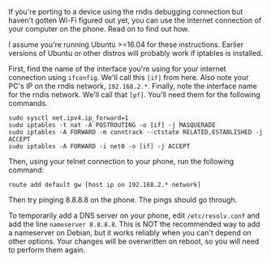 If you're porting to a device using the rndis debugging connection but haven't gotten Wi-Fi figured out yet, you can use the Internet connection of your computer on the phone. Read on to find out how.

I assume you're running Ubuntu >=16.04 for these instructions. Earlier versions of Ubuntu or other distros will probably work if iptables is installed.

First, find the name of the interface you're using for your internet connection using `ifconfig`. We'll call this `[if]` from here. Also note your PC's IP on the rndis network, `192.168.2.*`. Finally, note the interface name for the rndis network. We'll call that `[pf]`. You'll need them for the following commands. 

```
sudo sysctl net.ipv4.ip_forward=1
sudo iptables -t nat -A POSTROUTING -o [if] -j MASQUERADE
sudo iptables -A FORWARD -m conntrack --ctstate RELATED,ESTABLISHED -j ACCEPT
sudo iptables -A FORWARD -i net0 -o [if] -j ACCEPT
```

Then, using your telnet connection to your phone, run the following command:

`route add default gw [host ip on 192.168.2.* network]`

Then try pinging 8.8.8.8 on the phone. The pings should go through.

To temporarily add a DNS server on your phone, edit `/etc/resolv.conf` and add the line `nameserver 8.8.8.8`. This is NOT the recommended way to add a nameserver on Debian, but it works reliably when you can't depend on other options. Your changes will be overwritten on reboot, so you will need to perform them again.